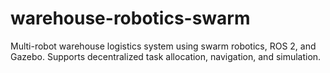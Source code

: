 # warehouse-robotics-swarm
Multi-robot warehouse logistics system using swarm robotics, ROS 2, and Gazebo. Supports decentralized task allocation, navigation, and simulation.
